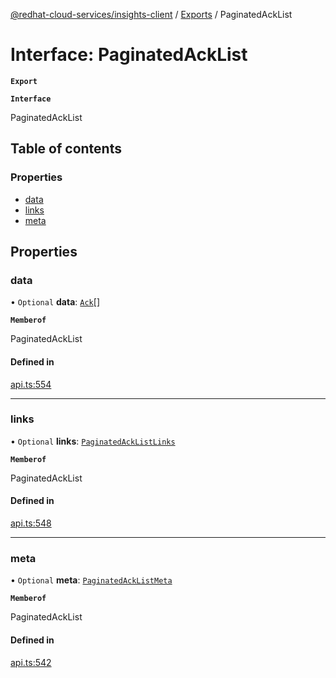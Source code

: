 [@redhat-cloud-services/insights-client](../README.md) / [Exports](../modules.md) / PaginatedAckList

# Interface: PaginatedAckList

**`Export`**

**`Interface`**

PaginatedAckList

## Table of contents

### Properties

- [data](PaginatedAckList.md#data)
- [links](PaginatedAckList.md#links)
- [meta](PaginatedAckList.md#meta)

## Properties

### data

• `Optional` **data**: [`Ack`](Ack.md)[]

**`Memberof`**

PaginatedAckList

#### Defined in

[api.ts:554](https://github.com/mkholjuraev/javascript-clients/blob/master/packages/insights/api.ts#L554)

___

### links

• `Optional` **links**: [`PaginatedAckListLinks`](PaginatedAckListLinks.md)

**`Memberof`**

PaginatedAckList

#### Defined in

[api.ts:548](https://github.com/mkholjuraev/javascript-clients/blob/master/packages/insights/api.ts#L548)

___

### meta

• `Optional` **meta**: [`PaginatedAckListMeta`](PaginatedAckListMeta.md)

**`Memberof`**

PaginatedAckList

#### Defined in

[api.ts:542](https://github.com/mkholjuraev/javascript-clients/blob/master/packages/insights/api.ts#L542)
